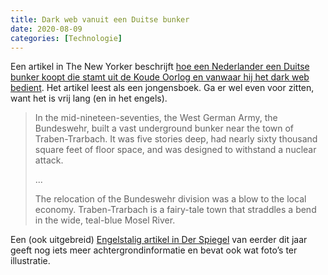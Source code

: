 ```yaml
---
title: Dark web vanuit een Duitse bunker
date: 2020-08-09
categories: [Technologie]
---
```

Een artikel in The New Yorker beschrijft [hoe een Nederlander een Duitse bunker koopt die stamt uit de Koude Oorlog en vanwaar hij het dark web bedient](https://www.newyorker.com/magazine/2020/08/03/the-cold-war-bunker-that-became-home-to-a-dark-web-empire). Het artikel leest als een jongensboek. Ga er wel even voor zitten, want het is vrij lang (en in het engels).

> In the mid-nineteen-seventies, the West German Army, the Bundeswehr, built a vast underground bunker near the town of Traben-Trarbach. It was five stories deep, had nearly sixty thousand square feet of floor space, and was designed to withstand a nuclear attack.
>
> ...
>
> The relocation of the Bundeswehr division was a blow to the local economy. Traben-Trarbach is a fairy-tale town that straddles a bend in the wide, teal-blue Mosel River.

Een (ook uitgebreid) [Engelstalig artikel in Der Spiegel](https://www.spiegel.de/international/germany/germany-the-bunker-that-became-a-hub-of-international-crime-a-e33fc0f4-9d92-45d1-ba81-1b4243abcda5-amp) van eerder dit jaar geeft nog iets meer achtergrondinformatie en bevat ook wat foto’s ter illustratie.
